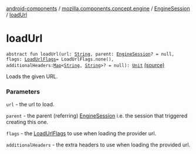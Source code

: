 [android-components](../../index.md) / [mozilla.components.concept.engine](../index.md) / [EngineSession](index.md) / [loadUrl](./load-url.md)

# loadUrl

`abstract fun loadUrl(url: `[`String`](https://kotlinlang.org/api/latest/jvm/stdlib/kotlin/-string/index.html)`, parent: `[`EngineSession`](index.md)`? = null, flags: `[`LoadUrlFlags`](-load-url-flags/index.md)` = LoadUrlFlags.none(), additionalHeaders: `[`Map`](https://kotlinlang.org/api/latest/jvm/stdlib/kotlin.collections/-map/index.html)`<`[`String`](https://kotlinlang.org/api/latest/jvm/stdlib/kotlin/-string/index.html)`, `[`String`](https://kotlinlang.org/api/latest/jvm/stdlib/kotlin/-string/index.html)`>? = null): `[`Unit`](https://kotlinlang.org/api/latest/jvm/stdlib/kotlin/-unit/index.html) [(source)](https://github.com/mozilla-mobile/android-components/blob/master/components/concept/engine/src/main/java/mozilla/components/concept/engine/EngineSession.kt#L410)

Loads the given URL.

### Parameters

`url` - the url to load.

`parent` - the parent (referring) [EngineSession](index.md) i.e. the session that
triggered creating this one.

`flags` - the [LoadUrlFlags](-load-url-flags/index.md) to use when loading the provider url.

`additionalHeaders` - the extra headers to use when loading the provided url.